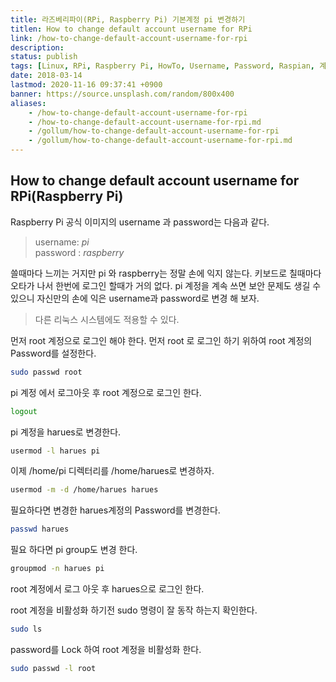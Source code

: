 ```yaml
---
title: 라즈베리파이(RPi, Raspberry Pi) 기본계정 pi 변경하기
titlen: How to change default account username for RPi
link: /how-to-change-default-account-username-for-rpi
description: 
status: publish
tags: [Linux, RPi, Raspberry Pi, HowTo, Username, Password, Raspian, 계정, 라즈베리파이]
date: 2018-03-14
lastmod: 2020-11-16 09:37:41 +0900
banner: https://source.unsplash.com/random/800x400
aliases:
    - /how-to-change-default-account-username-for-rpi
    - /how-to-change-default-account-username-for-rpi.md
    - /gollum/how-to-change-default-account-username-for-rpi
    - /gollum/how-to-change-default-account-username-for-rpi.md
---
```


## How to change default account username for RPi(Raspberry Pi)

Raspberry Pi 공식 이미지의 username 과 password는 다음과 같다. 

> username: _pi_  
> password : _raspberry_

쓸때마다 느끼는 거지만 pi 와 raspberry는 정말 손에 익지 않는다. 키보드로 칠때마다 오타가 나서 한번에 로그인 할때가 거의 없다. pi 계정을 계속 쓰면 보안 문제도 생길 수 있으니 자신만의 손에 익은 username과 password로 변경 해 보자. 

> 다른 리눅스 시스템에도 적용할 수 있다. 

먼저 root 계정으로 로그인 해야 한다. 먼저 root 로 로그인 하기 위하여 root 계정의 Password를 설정한다. 
    
```bash
sudo passwd root
```

<!--more-->     

pi 계정 에서 로그아웃 후 root 계정으로 로그인 한다. 
    
```bash    
logout
```
    

pi 계정을 harues로 변경한다. 
    
```bash    
usermod -l harues pi
```

이제 /home/pi 디렉터리를 /home/harues로 변경하자. 
    
```bash    
usermod -m -d /home/harues harues
```
    

필요하다면 변경한 harues계정의 Password를 변경한다. 
    
```bash    
passwd harues
```
    

필요 하다면 pi group도 변경 한다. 
    
```bash    
groupmod -n harues pi
```
    

root 계정에서 로그 아웃 후 harues으로 로그인 한다. 

root 계정을 비활성화 하기전 sudo 명령이 잘 동작 하는지 확인한다. 
    
```bash    
sudo ls
```
    

password를 Lock 하여 root 계정을 비활성화 한다. 
    
```bash    
sudo passwd -l root
```
